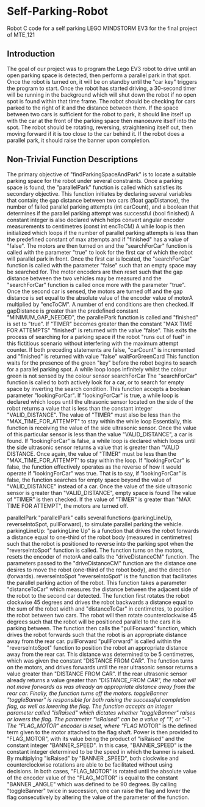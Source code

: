 # Self-Parking-Robot
Robot C code for a self parking LEGO MINDSTORM EV3 for the final project of MTE_121

## Introduction
The goal of our project was to program the Lego EV3 robot to drive until an open parking space is
detected, then perform a parallel park in that spot. Once the robot is turned on, it will be on standby
until the "car key" triggers the program to start. Once the robot has started driving, a 30-second timer
will be running in the background which will shut down the robot if no open spot is found within that
time frame. The robot should be checking for cars parked to the right of it and the distance between
them. If the space between two cars is sufficient for the robot to park, it should line itself up with the car
at the front of the parking space then manoeuvre itself into the spot. The robot should be rotating,
reversing, straightening itself out, then moving forward if it is too close to the car behind it. If the robot
does a parallel park, it should raise the banner upon completion.

## Non-Trivial Function Descriptions
The primary objective of "findParkingSpaceAndPark" is to locate a suitable parking space for the robot
under several constraints. Once a parking space is found, the "parallelPark" function is called which
satisfies its secondary objective. This function initiates by declaring several variables that contain; the
gap distance between two cars (float gapDistance), the number of failed parallel parking attempts (int
carCount), and a boolean that determines if the parallel parking attempt was successful (bool finished)
A constant integer is also declared which helps convert angular encoder measurements to centimetres
(const int encToCM)
A while loop is then initialized which loops if the number of parallel parking attempts is less than the
predefined constant of max attempts and if "finished" has a value of "false". The
motors are then turned on and the "searchForCar" function is called with the parameter "true" to look
for the first car of which the robot will parallel park in front. Once the first car is
located, the "searchForCar" function is called with the parameter "false" such that an empty space may
be searched for. The motor encoders are then reset such that the gap distance
between the two vehicles may be measured and the "searchForCar" function is called once more with
the parameter "true". Once the second car is sensed, the motors are turned off
and the gap distance is set equal to the absolute value of the encoder value of motorA multiplied by
"encToCM".
A number of end conditions are then checked. If gapDistance is greater than the predefined constant
"MINIMUM_GAP_NEEDED", the parallelPark function is called and "finished" is set
to "true". If "TIMER" becomes greater than the constant
"MAX TIME FOR ATTEMPTS" "finished" is returned with the value "false". This exits the process of
searching for a parking space if the robot "runs out of fuel" in this fictitious scenario without interfering
with the maximum attempt counter. If both preceding statements are false, "carCount" is incremented
and "finished" is returned with value "false"
waitForGreenCard
This function waits for the presence of the green "key" before the robot begins to search for a parallel
parking spot. A while loop loops infinitely whilst the colour green is not sensed by
the colour sensor
searchForCar
The "searchForCar" function is called to both actively look for a car, or to search for empty space by
inverting the search condition. This function accepts a boolean parameter "lookingForCar". If
"lookingForCar" is true, a while loop is declared which loops until the ultrasonic sensor located on the
side of the robot returns a value that is less than the constant integer "VALID_DISTANCE". The value of
"TIMER" must also be less than the "MAX_TIME_FOR_ATTEMPT" to stay within the while loop
Essentially, this function is receiving the value of the side ultrasonic sensor. Once the value of this
particular sensor is less than the value "VALID_DISTANCE", a car is found. If "lookingForCar" is false, a
while loop is declared which loops until the side ultrasonic sensor returns a value that is greater than
"VALID DISTANCE. Once again, the value of "TIMER" must be less than the "MAX_TIME_FOR_ATTEMPT'
to stay within the loop. If "lookingForCar" is false, the function effectively operates as the reverse of
how it would operate if "lookingForCar" was true. That is to say, if "lookingForCar" is false, the function
searches for empty space beyond the value of "VALID_DISTANCE" instead of a car. Once the value of the
side ultrasonic sensor is greater than "VALID_DISTANCE", empty space is found
The value of "TIMER" is then checked. If the value of "TIMER" is greater than
"MAX TIME FOR ATTEMPT", the motors are turned off.

parallelPark
"parallelPark" calls several functions (parkingLineUp, reverselntoSpot, pullForward), to simulate parallel
parking the vehicle.
parkingLineUp:
"parkingLine Up" is a function that drives the robot forwards a distance equal to one-third of the robot
body (measured in centimetres) such that the robot is positioned to reverse into the parking spot when
the "reverselntoSpot" function is called. The function turns on the motors, resets the encoder of motorA
and calls the "driveDistanceCM" function. The parameters passed to the "driveDistanceCM" function are
the distance one desires to move the robot (one-third of the robot body), and the direction (forwards).
reverselntoSpot
"reverselntoSpot" is the function that facilitates the parallel parking action of the robot. This function
takes a parameter "distanceToCar" which measures the distance between the adjacent side of the robot
to the second car detected. The function first rotates the robot clockwise 45 degrees and drives the
robot backwards a distance equal to the sum of the robot width and "distanceToCar" in centimetres, to
position the robot between two cars. The robot will then rotate counterclockwise 45 degrees such that
the robot will be positioned parallel to the cars it is parking between. The function then calls the
"pullForward" function, which drives the robot forwards such that the robot is an appropriate distance
away from the rear car.
pullForward
"pullForward" is called within the "reverselntoSpot" function to position the robot an appropriate
distance away from the rear car. This distance was determined to be 5 centimetres, which was given the
constant "DISTANCE FROM CAR". The function turns on the motors, and drives forwards until the rear
ultrasonic sensor returns a value greater than "DISTANCE FROM CAR". If the rear ultrasonic sensor
already returns a value greater than "DISTANCE_FROM _CAR", the robot will not move forwards as was
already an appropriate distance away from the rear car. Finally, the function turns off the motors.
toggleBanner
"toggleBanner" is responsible for both raising the successful completion flag, as well as lowering the
flag. The function accepts an integer parameter called "isRaised" which dictates whether "toggleBanner"
raises or lowers the flag. The parameter "isRaised" can be a value of "1', or "-1'. The "FLAG_MOTOR"
encoder is reset, where "FLAG_ MOTOR" is the defined term given to the motor attached to the flag
shaft. Power is then provided to "FLAG_MOTOR", with its value being the product of "isRaised" and the
constant integer "BANNER_SPEED". In this case, "BANNER_SPEED" is the constant integer determined to
be the speed in which the banner is raised. By multiplying "isRaised" by "BANNER _SPEED", both
clockwise and counterclockwise rotations are able to be facilitated without using decisions. In both
cases, "FLAG_MOTOR" is rotated until the absolute value of the encoder value of the "FLAG_MOTOR" is
equal to the constant "BANNER _ANGLE" which was defined to be 90 degrees. By calling "toggleBanner"
twice in succession, one can raise the flag and lower the flag consecutively by altering the value of the
parameter of the function.
